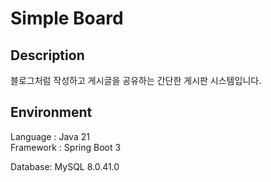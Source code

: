 # Simple Board

## Description
블로그처럼 작성하고 게시글을 공유하는 간단한 게시판 시스템입니다.

## Environment
Language : Java 21   
Framework : Spring Boot 3

Database: MySQL 8.0.41.0